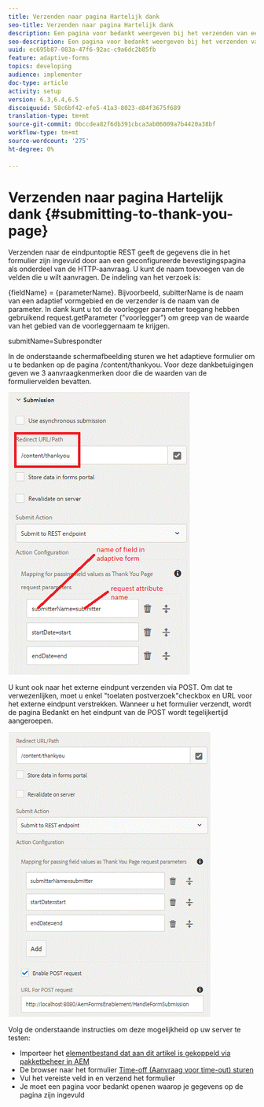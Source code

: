 ```yaml
---
title: Verzenden naar pagina Hartelijk dank
seo-title: Verzenden naar pagina Hartelijk dank
description: Een pagina voor bedankt weergeven bij het verzenden van een adaptief formulier
seo-description: Een pagina voor bedankt weergeven bij het verzenden van een adaptief formulier
uuid: ec695b87-083a-47f6-92ac-c9a6dc2b85fb
feature: adaptive-forms
topics: developing
audience: implementer
doc-type: article
activity: setup
version: 6.3,6.4,6.5
discoiquuid: 58c6bf42-efe5-41a3-8023-d84f3675f689
translation-type: tm+mt
source-git-commit: 0bccdea82f6db391cbca3ab06009a7b4420a38bf
workflow-type: tm+mt
source-wordcount: '275'
ht-degree: 0%

---
```



# Verzenden naar pagina Hartelijk dank {#submitting-to-thank-you-page}

Verzenden naar de eindpuntoptie REST geeft de gegevens die in het formulier zijn ingevuld door aan een geconfigureerde bevestigingspagina als onderdeel van de HTTP-aanvraag. U kunt de naam toevoegen van de velden die u wilt aanvragen. De indeling van het verzoek is:

\{fieldName\} = \{parameterName\}. Bijvoorbeeld, subitterName is de naam van een adaptief vormgebied en de verzender is de naam van de parameter. In dank kunt u tot de voorlegger parameter toegang hebben gebruikend request.getParameter (&quot;voorlegger&quot;) om greep van de waarde van het gebied van de voorleggernaam te krijgen.

submitName=Subrespondter

In de onderstaande schermafbeelding sturen we het adaptieve formulier om u te bedanken op de pagina /content/thankyou. Voor deze dankbetuigingen geven we 3 aanvraagkenmerken door die de waarden van de formuliervelden bevatten.

![dank](assets/thankyoupage.gif)

U kunt ook naar het externe eindpunt verzenden via POST. Om dat te verwezenlijken, moet u enkel &quot;toelaten postverzoek&quot;checkbox en URL voor het externe eindpunt verstrekken. Wanneer u het formulier verzendt, wordt de pagina Bedankt en het eindpunt van de POST wordt tegelijkertijd aangeroepen.

![vastleggen](assets/capture.gif)


Volg de onderstaande instructies om deze mogelijkheid op uw server te testen:

* Importeer het [elementbestand dat aan dit artikel is gekoppeld via pakketbeheer in AEM](assets/submittingtorestendpoint.zip)
* De browser naar het formulier [Time-off (Aanvraag voor time-out) sturen](http://localhost:4502/content/dam/formsanddocuments/helpx/timeoffrequestform/jcr:content?wcmmode=disabled)
* Vul het vereiste veld in en verzend het formulier
* Je moet een pagina voor bedankt openen waarop je gegevens op de pagina zijn ingevuld


